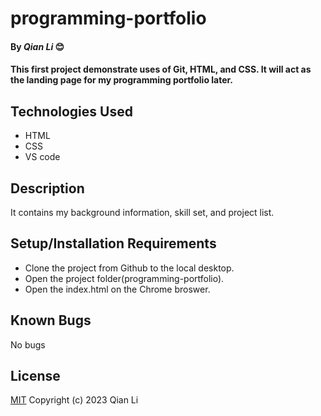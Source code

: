 # programming-portfolio

#### By _Qian Li_ 😊

#### This first project demonstrate uses of Git, HTML, and CSS. It will act as the landing page for my programming portfolio later.

## Technologies Used

* HTML
* CSS
* VS code

## Description

It contains my background information, skill set, and project list.

## Setup/Installation Requirements

* Clone the project from Github to the local desktop.
* Open the project folder(programming-portfolio).
* Open the index.html on the Chrome broswer.

## Known Bugs

No bugs 

## License
[MIT](https://opensource.org/license/mit/)
Copyright (c) 2023 Qian Li